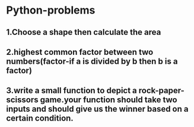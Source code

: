 # Python-problems

## 1.Choose a shape then calculate the area 

## 2.highest common factor between two numbers(factor-if a is divided by b then b is a factor)

## 3.write a small function to depict a rock-paper-scissors game.your function should take two inputs and should give us the winner based on a certain condition.
